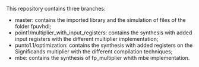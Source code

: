 This repository contains three branches: 
- master: contains the imported library and the simulation of files of the folder fpuvhdl;
- point1/multiplier_with_input_registers: contains the synthesis with added input registers with the different multiplier implementation;
- punto1.1/optimization: contains the synthesis with added registers on the Significands multiplier with the different compilation techniques;
- mbe: contains the synthesis of fp_multiplier whith mbe implementation.

